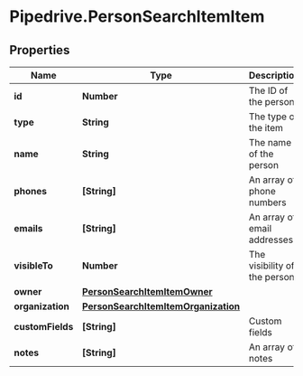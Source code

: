 # Pipedrive.PersonSearchItemItem

## Properties

Name | Type | Description | Notes
------------ | ------------- | ------------- | -------------
**id** | **Number** | The ID of the person | [optional] 
**type** | **String** | The type of the item | [optional] 
**name** | **String** | The name of the person | [optional] 
**phones** | **[String]** | An array of phone numbers | [optional] 
**emails** | **[String]** | An array of email addresses | [optional] 
**visibleTo** | **Number** | The visibility of the person | [optional] 
**owner** | [**PersonSearchItemItemOwner**](PersonSearchItemItemOwner.md) |  | [optional] 
**organization** | [**PersonSearchItemItemOrganization**](PersonSearchItemItemOrganization.md) |  | [optional] 
**customFields** | **[String]** | Custom fields | [optional] 
**notes** | **[String]** | An array of notes | [optional] 



